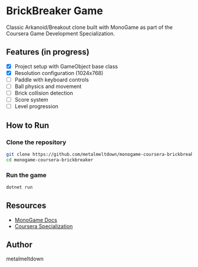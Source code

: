# BrickBreaker Game

Classic Arkanoid/Breakout clone built with MonoGame as part of the Coursera Game Development Specialization.

## Features (in progress)

- [x] Project setup with GameObject base class
- [x] Resolution configuration (1024x768)
- [ ] Paddle with keyboard controls
- [ ] Ball physics and movement
- [ ] Brick collision detection
- [ ] Score system
- [ ] Level progression

## How to Run
### Clone the repository
```bash
git clone https://github.com/metalmeltdown/monogame-coursera-brickbreaker.git
cd monogame-coursera-brickbreaker
```

### Run the game
```bash
dotnet run
```
## Resources
- [MonoGame Docs](https://docs.monogame.net/)
- [Coursera Specialization](https://www.coursera.org/specializations/game-development-with-monogame-specialization)

## Author
metalmeltdown
